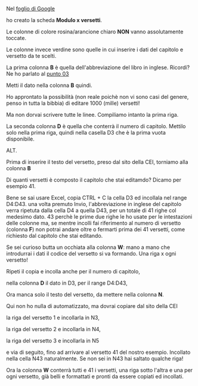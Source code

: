 Nel [foglio di Google](https://docs.google.com/spreadsheets/d/1Uge8LUyCOSvNaqvxR5Uss9EsBBgO8DgnApFgWN5Nt_8/edit?usp=sharing)

ho creato la scheda **Modulo x versetti**.

Le colonne di colore rosina/arancione chiaro **NON** vanno assolutamente toccate.

Le colonne invece verdine sono quelle in cui inserire i dati del capitolo e versetto da te scelti.

La prima colonna **B** è quella dell'abbreviazione del libro in inglese. Ricordi? Ne ho parlato al
[punto 03](https://github.com/EmanueleTinari/EmanueleTinari/blob/OSIS_ITA_and_LAT_books/03_Istruzioni_x_editare_un_capitolo.md)

Metti il dato nella colonna **B** quindi.

Ho approntato la possibilità (non reale poichè non vi sono casi del genere, penso in tutta la bibbia) di editare 1000 (mille) versetti!

Ma non dorvai scrivere tutte le linee. Compiliamo intanto la prima riga.

La seconda colonna **D** è quella che conterrà il numero di capitolo. Mettilo solo nella prima riga, quindi nella casella D3  che è la prima vuota disponibile.

ALT.

Prima di inserire il testo del versetto, preso dal sito della CEI, torniamo alla colonna **B**

Di quanti versetti è composto il capitolo che stai editamdo? Dicamo per esempio 41.

Bene se sai usare Excel, copia CTRL + C la cella D3 ed incollala nel range D4:D43. una volta premuto Invio, l'abbreviazione in inglese del capitolo verra ripetuta
dalla cella D4 a quella D43, per un totale di 41 righe col medesimo dato. 43 perchè le prime due righe le ho usate per le intestazioni delle colonne ma, 
se mentre incolli fai riferimento al numero di versetto (colonna **F**) non potrai andare oltre o fermarti prima dei 41 versetti, come richiesto dal capitolo che stai editando.

Se sei curioso butta un occhiata alla colonna **W**: mano a mano che introdurrai i dati il codice del versetto si va formando.
Una riga x ogni versetto!

Ripeti il copia e incolla anche per il numero di capitolo,

nella colonna **D** il dato in D3, per il range D4:D43,

Ora manca solo il testo del versetto, da mettere nella colonna **N**.

Qui non ho nulla di automatizzato, ma dovrai copiare dal sito della CEI

la riga del versetto 1 e incollarla in N3,

la riga del versetto 2 e incollarla in N4, 

la riga del versetto 3 e incollarla in N5

e via di seguito, fino ad arrivare al versetto 41 del nostro esempio. Incollato nella cella N43 naturalmente. Se non sei in N43 hai saltato qualche riga!

Ora la colonna **W** conterrà tutti e 41 i versetti, una riga sotto l'altra e una per ogni versetto, già belli e formattati e pronti da essere copiati ed incollati.









